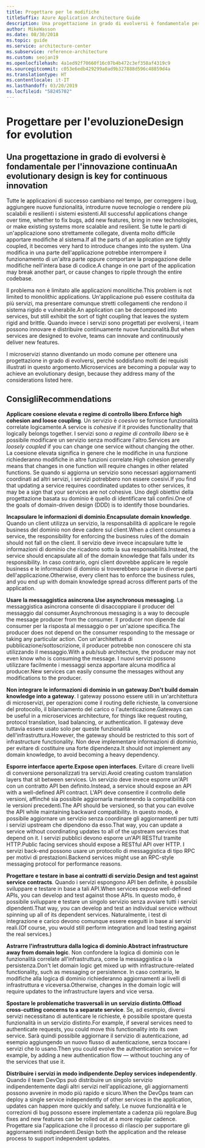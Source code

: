 ```yaml
---
title: Progettare per le modifiche
titleSuffix: Azure Application Architecture Guide
description: Una progettazione in grado di evolversi è fondamentale per l'innovazione continua.
author: MikeWasson
ms.date: 08/30/2018
ms.topic: guide
ms.service: architecture-center
ms.subservice: reference-architecture
ms.custom: seojan19
ms.openlocfilehash: 4a1ed92f70660f16c07b4b472c3ef358af4319c9
ms.sourcegitcommit: c053e6edb429299a0ad9b327888d596c48859d4a
ms.translationtype: HT
ms.contentlocale: it-IT
ms.lasthandoff: 03/20/2019
ms.locfileid: "58245702"
---
```

# <a name="design-for-evolution"></a><span data-ttu-id="1dfbf-103">Progettare per l'evoluzione</span><span class="sxs-lookup"><span data-stu-id="1dfbf-103">Design for evolution</span></span>

## <a name="an-evolutionary-design-is-key-for-continuous-innovation"></a><span data-ttu-id="1dfbf-104">Una progettazione in grado di evolversi è fondamentale per l'innovazione continua</span><span class="sxs-lookup"><span data-stu-id="1dfbf-104">An evolutionary design is key for continuous innovation</span></span>

<span data-ttu-id="1dfbf-105">Tutte le applicazioni di successo cambiano nel tempo, per correggere i bug, aggiungere nuove funzionalità, introdurre nuove tecnologie o rendere più scalabili e resilienti i sistemi esistenti.</span><span class="sxs-lookup"><span data-stu-id="1dfbf-105">All successful applications change over time, whether to fix bugs, add new features, bring in new technologies, or make existing systems more scalable and resilient.</span></span> <span data-ttu-id="1dfbf-106">Se tutte le parti di un'applicazione sono strettamente collegate, diventa molto difficile apportare modifiche al sistema.</span><span class="sxs-lookup"><span data-stu-id="1dfbf-106">If all the parts of an application are tightly coupled, it becomes very hard to introduce changes into the system.</span></span> <span data-ttu-id="1dfbf-107">Una modifica in una parte dell'applicazione potrebbe interrompere il funzionamento di un'altra parte oppure comportare la propagazione delle modifiche nell'intera base di codice.</span><span class="sxs-lookup"><span data-stu-id="1dfbf-107">A change in one part of the application may break another part, or cause changes to ripple through the entire codebase.</span></span>

<span data-ttu-id="1dfbf-108">Il problema non è limitato alle applicazioni monolitiche.</span><span class="sxs-lookup"><span data-stu-id="1dfbf-108">This problem is not limited to monolithic applications.</span></span> <span data-ttu-id="1dfbf-109">Un'applicazione può essere costituita da più servizi, ma presentare comunque stretti collegamenti che rendono il sistema rigido e vulnerabile.</span><span class="sxs-lookup"><span data-stu-id="1dfbf-109">An application can be decomposed into services, but still exhibit the sort of tight coupling that leaves the system rigid and brittle.</span></span> <span data-ttu-id="1dfbf-110">Quando invece i servizi sono progettati per evolversi, i team possono innovare e distribuire continuamente nuove funzionalità.</span><span class="sxs-lookup"><span data-stu-id="1dfbf-110">But when services are designed to evolve, teams can innovate and continuously deliver new features.</span></span>

<span data-ttu-id="1dfbf-111">I microservizi stanno diventando un modo comune per ottenere una progettazione in grado di evolversi, perché soddisfano molti dei requisiti illustrati in questo argomento.</span><span class="sxs-lookup"><span data-stu-id="1dfbf-111">Microservices are becoming a popular way to achieve an evolutionary design, because they address many of the considerations listed here.</span></span>

## <a name="recommendations"></a><span data-ttu-id="1dfbf-112">Consigli</span><span class="sxs-lookup"><span data-stu-id="1dfbf-112">Recommendations</span></span>

<span data-ttu-id="1dfbf-113">**Applicare coesione elevata e regime di controllo libero**.</span><span class="sxs-lookup"><span data-stu-id="1dfbf-113">**Enforce high cohesion and loose coupling**.</span></span> <span data-ttu-id="1dfbf-114">Un servizio è *coesivo* se fornisce funzionalità correlate logicamente.</span><span class="sxs-lookup"><span data-stu-id="1dfbf-114">A service is *cohesive* if it provides functionality that logically belongs together.</span></span> <span data-ttu-id="1dfbf-115">I servizi sono *a regime di controllo libero* se è possibile modificare un servizio senza modificare l'altro.</span><span class="sxs-lookup"><span data-stu-id="1dfbf-115">Services are *loosely coupled* if you can change one service without changing the other.</span></span> <span data-ttu-id="1dfbf-116">La coesione elevata significa in genere che le modifiche in una funzione richiederanno modifiche in altre funzioni correlate.</span><span class="sxs-lookup"><span data-stu-id="1dfbf-116">High cohesion generally means that changes in one function will require changes in other related functions.</span></span> <span data-ttu-id="1dfbf-117">Se quando si aggiorna un servizio sono necessari aggiornamenti coordinati ad altri servizi, i servizi potrebbero non essere coesivi.</span><span class="sxs-lookup"><span data-stu-id="1dfbf-117">If you find that updating a service requires coordinated updates to other services, it may be a sign that your services are not cohesive.</span></span> <span data-ttu-id="1dfbf-118">Uno degli obiettivi della progettazione basata su dominio è quello di identificare tali confini.</span><span class="sxs-lookup"><span data-stu-id="1dfbf-118">One of the goals of domain-driven design (DDD) is to identify those boundaries.</span></span>

<span data-ttu-id="1dfbf-119">**Incapsulare le informazioni di dominio**.</span><span class="sxs-lookup"><span data-stu-id="1dfbf-119">**Encapsulate domain knowledge**.</span></span> <span data-ttu-id="1dfbf-120">Quando un client utilizza un servizio, la responsabilità di applicare le regole business del dominio non deve cadere sul client.</span><span class="sxs-lookup"><span data-stu-id="1dfbf-120">When a client consumes a service, the responsibility for enforcing the business rules of the domain should not fall on the client.</span></span> <span data-ttu-id="1dfbf-121">Il servizio deve invece incapsulare tutte le informazioni di dominio che ricadono sotto la sua responsabilità.</span><span class="sxs-lookup"><span data-stu-id="1dfbf-121">Instead, the service should encapsulate all of the domain knowledge that falls under its responsibility.</span></span> <span data-ttu-id="1dfbf-122">In caso contrario, ogni client dovrebbe applicare le regole business e le informazioni di dominio si troverebbero sparse in diverse parti dell'applicazione.</span><span class="sxs-lookup"><span data-stu-id="1dfbf-122">Otherwise, every client has to enforce the business rules, and you end up with domain knowledge spread across different parts of the application.</span></span>

<span data-ttu-id="1dfbf-123">**Usare la messaggistica asincrona**.</span><span class="sxs-lookup"><span data-stu-id="1dfbf-123">**Use asynchronous messaging**.</span></span> <span data-ttu-id="1dfbf-124">La messaggistica asincrona consente di disaccoppiare il producer del messaggio dal consumer.</span><span class="sxs-lookup"><span data-stu-id="1dfbf-124">Asynchronous messaging is a way to decouple the message producer from the consumer.</span></span> <span data-ttu-id="1dfbf-125">Il producer non dipende dal consumer per la risposta al messaggio o per un'azione specifica.</span><span class="sxs-lookup"><span data-stu-id="1dfbf-125">The producer does not depend on the consumer responding to the message or taking any particular action.</span></span> <span data-ttu-id="1dfbf-126">Con un'architettura di pubblicazione/sottoscrizione, il producer potrebbe non conoscere chi sta utilizzando il messaggio.</span><span class="sxs-lookup"><span data-stu-id="1dfbf-126">With a pub/sub architecture, the producer may not even know who is consuming the message.</span></span> <span data-ttu-id="1dfbf-127">I nuovi servizi possono utilizzare facilmente i messaggi senza apportare alcuna modifica al producer.</span><span class="sxs-lookup"><span data-stu-id="1dfbf-127">New services can easily consume the messages without any modifications to the producer.</span></span>

<span data-ttu-id="1dfbf-128">**Non integrare le informazioni di dominio in un gateway**.</span><span class="sxs-lookup"><span data-stu-id="1dfbf-128">**Don't build domain knowledge into a gateway**.</span></span> <span data-ttu-id="1dfbf-129">I gateway possono essere utili in un'architettura di microservizi, per operazioni come il routing delle richieste, la conversione del protocollo, il bilanciamento del carico o l'autenticazione.</span><span class="sxs-lookup"><span data-stu-id="1dfbf-129">Gateways can be useful in a microservices architecture, for things like request routing, protocol translation, load balancing, or authentication.</span></span> <span data-ttu-id="1dfbf-130">Il gateway deve tuttavia essere usato solo per queste funzionalità dell'infrastruttura.</span><span class="sxs-lookup"><span data-stu-id="1dfbf-130">However, the gateway should be restricted to this sort of infrastructure functionality.</span></span> <span data-ttu-id="1dfbf-131">Non deve implementare informazioni di dominio, per evitare di costituire una forte dipendenza.</span><span class="sxs-lookup"><span data-stu-id="1dfbf-131">It should not implement any domain knowledge, to avoid becoming a heavy dependency.</span></span>

<span data-ttu-id="1dfbf-132">**Esporre interfacce aperte**.</span><span class="sxs-lookup"><span data-stu-id="1dfbf-132">**Expose open interfaces**.</span></span> <span data-ttu-id="1dfbf-133">Evitare di creare livelli di conversione personalizzati tra servizi.</span><span class="sxs-lookup"><span data-stu-id="1dfbf-133">Avoid creating custom translation layers that sit between services.</span></span> <span data-ttu-id="1dfbf-134">Un servizio deve invece esporre un'API con un contratto API ben definito.</span><span class="sxs-lookup"><span data-stu-id="1dfbf-134">Instead, a service should expose an API with a well-defined API contract.</span></span> <span data-ttu-id="1dfbf-135">L'API deve consentire il controllo delle versioni, affinché sia possibile aggiornarla mantenendo la compatibilità con le versioni precedenti.</span><span class="sxs-lookup"><span data-stu-id="1dfbf-135">The API should be versioned, so that you can evolve the API while maintaining backward compatibility.</span></span> <span data-ttu-id="1dfbf-136">In questo modo, è possibile aggiornare un servizio senza coordinare gli aggiornamenti per tutti i servizi upstream che dipendono da esso.</span><span class="sxs-lookup"><span data-stu-id="1dfbf-136">That way, you can update a service without coordinating updates to all of the upstream services that depend on it.</span></span> <span data-ttu-id="1dfbf-137">I servizi pubblici devono esporre un'API RESTful tramite HTTP.</span><span class="sxs-lookup"><span data-stu-id="1dfbf-137">Public facing services should expose a RESTful API over HTTP.</span></span> <span data-ttu-id="1dfbf-138">I servizi back-end possono usare un protocollo di messaggistica di tipo RPC per motivi di prestazioni.</span><span class="sxs-lookup"><span data-stu-id="1dfbf-138">Backend services might use an RPC-style messaging protocol for performance reasons.</span></span>

<span data-ttu-id="1dfbf-139">**Progettare e testare in base ai contratti di servizio**.</span><span class="sxs-lookup"><span data-stu-id="1dfbf-139">**Design and test against service contracts**.</span></span> <span data-ttu-id="1dfbf-140">Quando i servizi espongono API ben definite, è possibile sviluppare e testare in base a tali API.</span><span class="sxs-lookup"><span data-stu-id="1dfbf-140">When services expose well-defined APIs, you can develop and test against those APIs.</span></span> <span data-ttu-id="1dfbf-141">In questo modo, è possibile sviluppare e testare un singolo servizio senza avviare tutti i servizi dipendenti.</span><span class="sxs-lookup"><span data-stu-id="1dfbf-141">That way, you can develop and test an individual service without spinning up all of its dependent services.</span></span> <span data-ttu-id="1dfbf-142">Naturalmente, i test di integrazione e carico devono comunque essere eseguiti in base ai servizi reali.</span><span class="sxs-lookup"><span data-stu-id="1dfbf-142">(Of course, you would still perform integration and load testing against the real services.)</span></span>

<span data-ttu-id="1dfbf-143">**Astrarre l'infrastruttura dalla logica di dominio**.</span><span class="sxs-lookup"><span data-stu-id="1dfbf-143">**Abstract infrastructure away from domain logic**.</span></span> <span data-ttu-id="1dfbf-144">Non confondere la logica di dominio con le funzionalità correlate all'infrastruttura, come la messaggistica o la persistenza.</span><span class="sxs-lookup"><span data-stu-id="1dfbf-144">Don't let domain logic get mixed up with infrastructure-related functionality, such as messaging or persistence.</span></span> <span data-ttu-id="1dfbf-145">In caso contrario, le modifiche alla logica di dominio richiederanno aggiornamenti ai livelli di infrastruttura e viceversa.</span><span class="sxs-lookup"><span data-stu-id="1dfbf-145">Otherwise, changes in the domain logic will require updates to the infrastructure layers and vice versa.</span></span>

<span data-ttu-id="1dfbf-146">**Spostare le problematiche trasversali in un servizio distinto**.</span><span class="sxs-lookup"><span data-stu-id="1dfbf-146">**Offload cross-cutting concerns to a separate service**.</span></span> <span data-ttu-id="1dfbf-147">Se, ad esempio, diversi servizi necessitano di autenticare le richieste, è possibile spostare questa funzionalità in un servizio distinto.</span><span class="sxs-lookup"><span data-stu-id="1dfbf-147">For example, if several services need to authenticate requests, you could move this functionality into its own service.</span></span> <span data-ttu-id="1dfbf-148">Sarà quindi possibile aggiornare il servizio di autenticazione, ad esempio aggiungendo un nuovo flusso di autenticazione, senza toccare i servizi che lo usano.</span><span class="sxs-lookup"><span data-stu-id="1dfbf-148">Then you could evolve the authentication service &mdash; for example, by adding a new authentication flow &mdash; without touching any of the services that use it.</span></span>

<span data-ttu-id="1dfbf-149">**Distribuire i servizi in modo indipendente**.</span><span class="sxs-lookup"><span data-stu-id="1dfbf-149">**Deploy services independently**.</span></span> <span data-ttu-id="1dfbf-150">Quando il team DevOps può distribuire un singolo servizio indipendentemente dagli altri servizi nell'applicazione, gli aggiornamenti possono avvenire in modo più rapido e sicuro.</span><span class="sxs-lookup"><span data-stu-id="1dfbf-150">When the DevOps team can deploy a single service independently of other services in the application, updates can happen more quickly and safely.</span></span> <span data-ttu-id="1dfbf-151">Le nuove funzionalità e le correzioni di bug possono essere implementate a cadenza più regolare.</span><span class="sxs-lookup"><span data-stu-id="1dfbf-151">Bug fixes and new features can be rolled out at a more regular cadence.</span></span> <span data-ttu-id="1dfbf-152">Progettare sia l'applicazione che il processo di rilascio per supportare gli aggiornamenti indipendenti.</span><span class="sxs-lookup"><span data-stu-id="1dfbf-152">Design both the application and the release process to support independent updates.</span></span>
